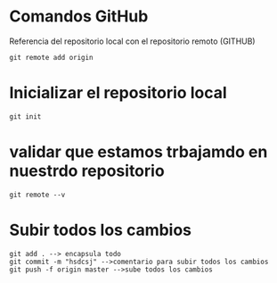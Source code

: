 # Comandos GitHub
Referencia del repositorio local con el repositorio remoto  (GITHUB)
````
git remote add origin 
````
# Inicializar el repositorio local
```
git init
```
# validar que estamos trbajamdo en nuestrdo repositorio
```
git remote --v
```
# Subir todos los cambios
```
git add . --> encapsula todo 
git commit -m "hsdcsj" -->comentario para subir todos los cambios
git push -f origin master -->sube todos los cambios
```